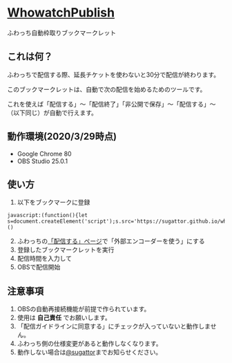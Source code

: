 # [WhowatchPublish](https://sugattor.github.io/whowatch_publish.js/)

ふわっち自動枠取りブックマークレット

## これは何？
ふわっちで配信する際、延長チケットを使わないと30分で配信が終わります。

このブックマークレットは、自動で次の配信を始めるためのツールです。

これを使えば「配信する」～「配信終了」「非公開で保存」～「配信する」～（以下同じ）が自動で行えます。

## 動作環境(2020/3/29時点)
- Google Chrome 80
- OBS Studio 25.0.1

## 使い方
1. 以下をブックマークに登録
```
javascript:(function(){let s=document.createElement('script');s.src='https://sugattor.github.io/whowatch_publish.js/whowatch_publish.js';document.body.appendChild(s)})()
```
2. ふわっちの[「配信する」ページ](https://whowatch.tv/publish)で「外部エンコーダーを使う」にする
1. 登録したブックマークレットを実行
1. 配信時間を入力して
1. OBSで配信開始

## 注意事項
1. OBSの自動再接続機能が前提で作られています。
1. 使用は __自己責任__ でお願いします。
1. 「配信ガイドラインに同意する」にチェックが入っていないと動作しません。
1. ふわっち側の仕様変更があると動作しなくなります。
1. 動作しない場合は[@sugattor](https://twitter.com/sugattor)までお知らせください。
